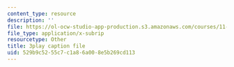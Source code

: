 ```yaml
---
content_type: resource
description: ''
file: https://ol-ocw-studio-app-production.s3.amazonaws.com/courses/11-601-introduction-to-environmental-policy-and-planning-fall-2016/529b9c5255c7c1a86a008e5b269cd113_HpMRwM6tAQ.srt
file_type: application/x-subrip
resourcetype: Other
title: 3play caption file
uid: 529b9c52-55c7-c1a8-6a00-8e5b269cd113
---
```

